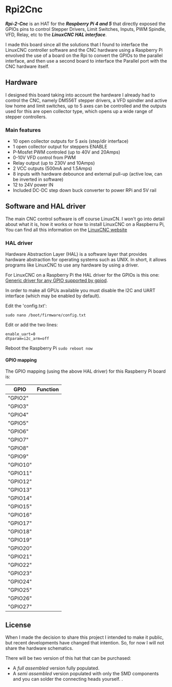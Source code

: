 # Rpi2Cnc

***Rpi-2-Cnc*** is an HAT for the ***Raspberry Pi 4 and 5*** that directly exposed the GPIOs pins to control Stepper Drivers, Limit Switches, Inputs, PWM Spindle, VFD, Relay, etc to the ***LinuxCNC HAL interface***.

I made this board since all the solutions that I found to interface the LinuxCNC controller software and the CNC hardware using a Raspberry Pi envolved the use of a board on the Rpi to convert the GPIOs to the parallel interface, and then use a second board to interface the Parallel port with the CNC hardware itself.

## Hardware
I designed this board taking into account the hardware I already had to control the CNC, namely DM556T stepper drivers, a VFD spindler and active low home and limit switches, up to 5 axes can be controlled and the outputs used for this are open collector type, which opens up a wide range of stepper controllers. 

### Main features 
- 10 open collector outputs for 5 axis (step/dir interface)
- 1 open collector output for steppers ENABLE
- P-Mosfet PWM controled (up to 40V and 20Amps)
- 0-10V VFD control from PWM
- Relay output (up to 230V and 10Amps)
- 2 VCC outputs (500mA and 1.5Amps)
- 8 inputs with hardware debounce and external pull-up (active low, can be inverted in software)
- 12 to 24V power IN
- Included DC-DC step down buck converter to power RPi and 5V rail
 
## Software and HAL driver
The main CNC control software is off course LinuxCN. I won't go into detail about what it is, how it works or how to install LinuxCNC on a Raspberru Pi, You can find all this information on the [LinuxCNC website](https://linuxcnc.org/)

### HAL driver
Hardware Abstraction Layer (HAL) is a software layer that provides hardware abstraction for operating systems such as UNIX. In short, it allows programs like LinuxCNC to use any hardware by using a driver.

For LinuxCNC on a Raspberry Pi the HAL driver for the GPIOs is this one: [Generic driver for any GPIO supported by gpiod](https://linuxcnc.org/docs/devel/html/drivers/hal_gpio.html).

In order to make all GPUs available you must disable the I2C and UART interface (which may be enabled by default).

Edit the 'config.txt':
```
sudo nano /boot/firmware/config.txt
```
Edit or add the two lines:
```
enable_uart=0
dtparam=i2c_arm=off
```
Reboot the Raspberry Pi `sudo reboot now`


#### GPIO mapping 
The GPIO mapping (using the above HAL driver) for this Raspberry Pi board is:

| GPIO | Function |
| ------------- | ------------- |
|"GPIO2"|  |
|"GPIO3"|  |
|"GPIO4"|  |
|"GPIO5"|  |
|"GPIO6"|  |
|"GPIO7"|  |
|"GPIO8"|  |
|"GPIO9"|  |
|"GPIO10"|  |
|"GPIO11"|  |
|"GPIO12"|  |
|"GPIO13"|  |
|"GPIO14"|  |
|"GPIO15"|  |
|"GPIO16"|  |
|"GPIO17"|  |
|"GPIO18"|  |
|"GPIO19"|  |
|"GPIO20"|  |
|"GPIO21"|  |
|"GPIO22"|  |
|"GPIO23"|  |
|"GPIO24"|  |
|"GPIO25"|  |
|"GPIO26"|  |
|"GPIO27"|  |
 
## License
When I made the decision to share this project I intended to make it public, but recent developments have changed that intention.
So, for now I will not share the hardware schematics.

There will be two version of this hat that can be purchased:
- A _full assembled_ version fully populated.
- A _semi assembled_ version populated with only the SMD components and you can solder the connecting heads yourself.
.
